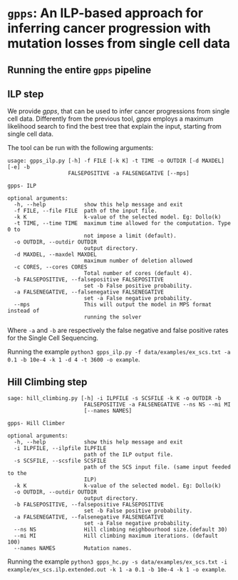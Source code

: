 # `gpps`: An ILP-based approach for inferring cancer progression with mutation losses from single cell data

## Running the entire `gpps` pipeline



## ILP step

We provide *gpps*,
that can be used to infer cancer progressions from single cell data.
Differently from the previous tool, *gpps* employs a maximum likelihood search
to find the best tree that explain the input, starting from single cell data.

The tool can be run with the following arguments:

```
usage: gpps_ilp.py [-h] -f FILE [-k K] -t TIME -o OUTDIR [-d MAXDEL] [-e] -b
                   FALSEPOSITIVE -a FALSENEGATIVE [--mps]

gpps- ILP

optional arguments:
  -h, --help            show this help message and exit
  -f FILE, --file FILE  path of the input file.
  -k K                  k-value of the selected model. Eg: Dollo(k)
  -t TIME, --time TIME  maximum time allowed for the computation. Type 0 to
                        not impose a limit (default).
  -o OUTDIR, --outdir OUTDIR
                        output directory.
  -d MAXDEL, --maxdel MAXDEL
                        maximum number of deletion allowed
  -c CORES, --cores CORES
                        Total number of cores (default 4).
  -b FALSEPOSITIVE, --falsepositive FALSEPOSITIVE
                        set -b False positive probability.
  -a FALSENEGATIVE, --falsenegative FALSENEGATIVE
                        set -a False negative probability.
  --mps                 This will output the model in MPS format instead of
                        running the solver

```

Where `-a` and `-b` are respectively the false negative and false positive rates for the
Single Cell Sequencing.

Running the example `python3 gpps_ilp.py -f data/examples/ex_scs.txt -a 0.1 -b 10e-4 -k 1 -d 4 -t 3600 -o example`.

## Hill Climbing step

```
sage: hill_climbing.py [-h] -i ILPFILE -s SCSFILE -k K -o OUTDIR -b
                        FALSEPOSITIVE -a FALSENEGATIVE --ns NS --mi MI
                        [--names NAMES]

gpps- Hill Climber

optional arguments:
  -h, --help            show this help message and exit
  -i ILPFILE, --ilpfile ILPFILE
                        path of the ILP output file.
  -s SCSFILE, --scsfile SCSFILE
                        path of the SCS input file. (same input feeded to the
                        ILP)
  -k K                  k-value of the selected model. Eg: Dollo(k)
  -o OUTDIR, --outdir OUTDIR
                        output directory.
  -b FALSEPOSITIVE, --falsepositive FALSEPOSITIVE
                        set -b False positive probability.
  -a FALSENEGATIVE, --falsenegative FALSENEGATIVE
                        set -a False negative probability.
  --ns NS               Hill climbing neighbourhood size.(default 30)
  --mi MI               Hill climbing maximum iterations. (default 100)
  --names NAMES         Mutation names.
```

Running the example `python3 gpps_hc.py -s data/examples/ex_scs.txt -i example/ex_scs.ilp.extended.out -k 1 -a 0.1 -b 10e-4 -k 1 -o example`.
